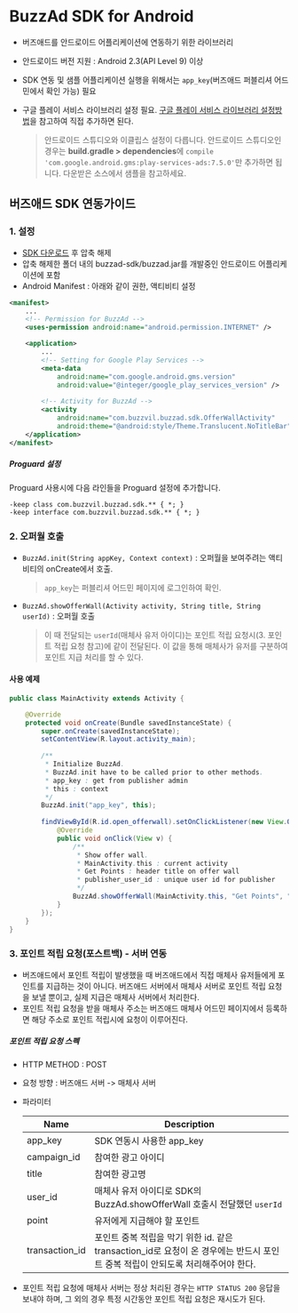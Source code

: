 # BuzzAd SDK for Android
- 버즈애드를 안드로이드 어플리케이션에 연동하기 위한 라이브러리
- 안드로이드 버전 지원 : Android 2.3(API Level 9) 이상
- SDK 연동 및 샘플 어플리케이션 실행을 위해서는 `app_key`(버즈애드 퍼블리셔 어드민에서 확인 가능) 필요
- 구글 플레이 서비스 라이브러리 설정 필요. [구글 플레이 서비스 라이브러리 설정방법](https://developers.google.com/android/guides/setup)을 참고하여 직접 추가하면 된다.

    > 안드로이드 스튜디오와 이클립스 설정이 다릅니다. 안드로이드 스튜디오인 경우는 **build.gradle > dependencies**에 `compile 'com.google.android.gms:play-services-ads:7.5.0'`만 추가하면 됩니다. 다운받은 소스에서 샘플을 참고하세요.

## 버즈애드 SDK 연동가이드

### 1. 설정
- [SDK 다운로드](https://github.com/Buzzvil/buzzad-sdk-publisher/archive/master.zip) 후 압축 해제
- 압축 해제한 폴더 내의 buzzad-sdk/buzzad.jar를 개발중인 안드로이드 어플리케이션에 포함
- Android Manifest : 아래와 같이 권한, 액티비티 설정

```Xml
<manifest>
    ...
    <!-- Permission for BuzzAd -->
    <uses-permission android:name="android.permission.INTERNET" />

    <application>
        ...
        <!-- Setting for Google Play Services -->
        <meta-data
            android:name="com.google.android.gms.version"
            android:value="@integer/google_play_services_version" />
        
        <!-- Activity for BuzzAd -->
        <activity
            android:name="com.buzzvil.buzzad.sdk.OfferWallActivity"
            android:theme="@android:style/Theme.Translucent.NoTitleBar" />
    </application>
</manifest>
```

##### Proguard 설정
Proguard 사용시에 다음 라인들을 Proguard 설정에 추가합니다.

```
-keep class com.buzzvil.buzzad.sdk.** { *; }
-keep interface com.buzzvil.buzzad.sdk.** { *; }
```


### 2. 오퍼월 호출
- `BuzzAd.init(String appKey, Context context)` : 오퍼월을 보여주려는 액티비티의 onCreate에서 호출.
    
    > `app_key`는 퍼블리셔 어드민 페이지에 로그인하여 확인.

- `BuzzAd.showOfferWall(Activity activity, String title, String userId)` : 오퍼월 호출

    > 이 때 전달되는 `userId`(매체사 유저 아이디)는 포인트 적립 요청시(3. 포인트 적립 요청 참고)에 같이 전달된다. 이 값을 통해 매체사가 유저를 구분하여 포인트 지급 처리를 할 수 있다.

#### 사용 예제

```Java
public class MainActivity extends Activity {

    @Override
    protected void onCreate(Bundle savedInstanceState) {
        super.onCreate(savedInstanceState);
        setContentView(R.layout.activity_main);
        
        /**
         * Initialize BuzzAd.
         * BuzzAd.init have to be called prior to other methods.
         * app_key : get from publisher admin
         * this : context
         */
        BuzzAd.init("app_key", this);
        
        findViewById(R.id.open_offerwall).setOnClickListener(new View.OnClickListener() {
            @Override
            public void onClick(View v) {
            	/**
            	 * Show offer wall.
            	 * MainActivity.this : current activity
            	 * Get Points : header title on offer wall
            	 * publisher_user_id : unique user id for publisher
            	 */
                BuzzAd.showOfferWall(MainActivity.this, "Get Points", "publisher_user_id");
            }
        });
    }
}
```

### 3. 포인트 적립 요청(포스트백)  - 서버 연동
- 버즈애드에서 포인트 적립이 발생했을 때 버즈애드에서 직접 매체사 유저들에게 포인트를 지급하는 것이 아니다. 버즈애드 서버에서 매체사 서버로 포인트 적립 요청을 보낼 뿐이고, 실제 지급은 매체사 서버에서 처리한다.
- 포인트 적립 요청을 받을 매체사 주소는 버즈애드 매체사 어드민 페이지에서 등록하면 해당 주소로 포인트 적립시에 요청이 이루어진다.

##### 포인트 적립 요청 스펙
- HTTP METHOD : POST
- 요청 방향 : 버즈애드 서버 -> 매체사 서버
- 파라미터

    | Name  | Description |
    | ------------- | ------------- |
    | app_key  | SDK 연동시 사용한 app_key  |
    | campaign_id  | 참여한 광고 아이디  |
    | title | 참여한 광고명  |
    | user_id  | 매체사 유저 아이디로 SDK의 BuzzAd.showOfferWall 호출시 전달했던  `userId`  |
    | point | 유저에게 지급해야 할 포인트 |
    | transaction_id | 포인트 중복 적립을 막기 위한 id. 같은 transaction_id로 요청이 온 경우에는 반드시 포인트 중복 적립이 안되도록 처리해주어야 한다.|

- 포인트 적립 요청에 매체사 서버는 정상 처리된 경우는 `HTTP STATUS 200` 응답을 보내야 하며, 그 외의 경우 특정 시간동안 포인트 적립 요청은 재시도가 된다.
